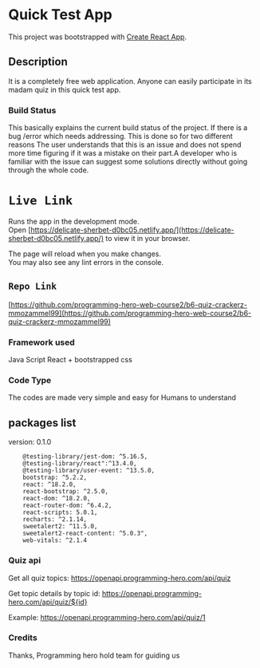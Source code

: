# Quick Test App

This project was bootstrapped with [Create React App](https://github.com/facebook/create-react-app).

## Description

It is a completely free web application. Anyone can easily participate in its madam quiz in this quick test app.


### Build Status

This basically explains the current build status of the project. If there is a bug /error which needs addressing. This is done so for two different reasons The user understands that this is an issue and does not spend more time figuring if it was a mistake on their part.A developer who is familiar with the issue can suggest some solutions directly without going through the whole code.

# `Live Link`

Runs the app in the development mode.\
Open [https://delicate-sherbet-d0bc05.netlify.app/](https://delicate-sherbet-d0bc05.netlify.app/) to view it in your browser.

The page will reload when you make changes.\
You may also see any lint errors in the console.

## `Repo Link`

[https://github.com/programming-hero-web-course2/b6-quiz-crackerz-mmozammel99](https://github.com/programming-hero-web-course2/b6-quiz-crackerz-mmozammel99)

### Framework used

Java Script React + bootstrapped css

### Code Type

The codes are made very simple and easy for Humans to understand

## packages list

version: 0.1.0

        @testing-library/jest-dom: ^5.16.5,
        @testing-library/react":^13.4.0,
        @testing-library/user-event: ^13.5.0,
        bootstrap: ^5.2.2,
        react: ^18.2.0,
        react-bootstrap: ^2.5.0,
        react-dom: ^18.2.0,
        react-router-dom: ^6.4.2,
        react-scripts: 5.0.1,
        recharts: ^2.1.14,
        sweetalert2: ^11.5.0,
        sweetalert2-react-content: ^5.0.3",
        web-vitals: ^2.1.4

### Quiz api

Get all quiz topics: https://openapi.programming-hero.com/api/quiz

Get topic details by topic id: https://openapi.programming-hero.com/api/quiz/${id}

Example: https://openapi.programming-hero.com/api/quiz/1

### Credits

Thanks, Programming hero hold team for guiding us
